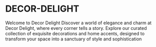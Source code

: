 # DECOR-DELIGHT
Welcome to Decor Delight  Discover a world of elegance and charm at Decor Delight, where every corner tells a story. Explore our curated collection of exquisite decorations and home accents, designed to transform your space into a sanctuary of style and sophistication
